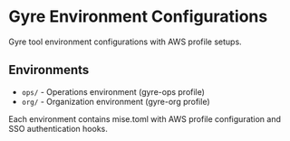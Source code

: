 # Gyre Environment Configurations

Gyre tool environment configurations with AWS profile setups.

## Environments

- `ops/` - Operations environment (gyre-ops profile)
- `org/` - Organization environment (gyre-org profile)

Each environment contains mise.toml with AWS profile configuration and SSO authentication hooks.